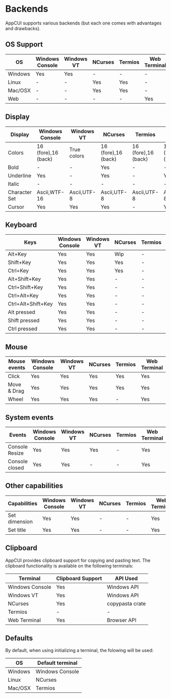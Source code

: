 # Backends

AppCUI supports various backends (but each one comes with advantages and drawbacks).

## OS Support

| OS      | Windows Console | Windows VT | NCurses | Termios | Web Terminal |
| ------- | --------------- | ---------- | ------- | ------- | ------------ |
| Windows | Yes             | Yes        | -       | -       | -            |
| Linux   | -               | -          | Yes     | Yes     | -            |
| Mac/OSX | -               | -          | Yes     | Yes     | -            |
| Web     | -               | -          | -       | -       | Yes          |


## Display

| Display       | Windows Console     | Windows VT  | NCurses             | Termios             | Web Terminal        |
| ------------- | ------------------- | ----------- | ------------------- | ------------------- | ------------------- |
| Colors        | 16 (fore),16 (back) | True colors | 16 (fore),16 (back) | 16 (fore),16 (back) | 16 (fore),16 (back) |
| Bold          | -                   | -           | Yes                 | -                   | -                   |
| Underline     | Yes                 | -           | Yes                 | -                   | Yes                 |
| Italic        | -                   | -           | -                   | -                   | -                   |
| Character Set | Ascii,WTF-16        | Ascii,UTF-8 | Ascii,UTF-8         | Ascii,UTF-8         | Ascii,UTF-8         |
| Cursor        | Yes                 | Yes         | Yes                 | -                   | Yes                 |


## Keyboard

| Keys               | Windows Console | Windows VT | NCurses | Termios | Web Terminal |
| ------------------ | --------------- | ---------- | ------- | ------- | ------------ |
| Alt+Key            | Yes             | Yes        | Wip     | -       | Yes          |
| Shift+Key          | Yes             | Yes        | Yes     | -       | Yes          |
| Ctrl+Key           | Yes             | Yes        | Yes     | -       | Yes          |
| Alt+Shift+Key      | Yes             | Yes        | -       | -       | -            |
| Ctrl+Shift+Key     | Yes             | Yes        | -       | -       | -            |
| Ctrl+Alt+Key       | Yes             | Yes        | -       | -       | -            |
| Ctrl+Alt+Shift+Key | Yes             | Yes        | -       | -       | -            |
| Alt pressed        | Yes             | Yes        | -       | -       | -            |
| Shift pressed      | Yes             | Yes        | -       | -       | -            |
| Ctrl pressed       | Yes             | Yes        | -       | -       | -            |

## Mouse

| Mouse events | Windows Console | Windows VT | NCurses | Termios | Web Terminal |
| ------------ | --------------- | ---------- | ------- | ------- | ------------ |
| Click        | Yes             | Yes        | Yes     | Yes     | Yes          |
| Move & Drag  | Yes             | Yes        | Yes     | Yes     | Yes          |
| Wheel        | Yes             | Yes        | Yes     | -       | Yes          |


## System events

| Events         | Windows Console | Windows VT | NCurses | Termios | Web Terminal |
| -------------- | --------------- | ---------- | ------- | ------- | ------------ |
| Console Resize | Yes             | Yes        | Yes     | -       | Yes          |
| Console closed | Yes             | Yes        | -       | -       | Yes          |

## Other capabilities

| Capabilities  | Windows Console | Windows VT | NCurses | Termios | Web Terminal |
| ------------- | --------------- | ---------- | ------- | ------- | ------------ |
| Set dimension | Yes             | Yes        | -       | -       | Yes          |
| Set title     | Yes             | Yes        | -       | -       | Yes          |

## Clipboard

AppCUI provides clipboard support for copying and pasting text. The clipboard functionality is available on the following terminals:

| Terminal        | Clipboard Support | API Used        |
| --------------- | ----------------- | --------------- |
| Windows Console | Yes               | Windows API     |
| Windows VT      | Yes               | Windows API     |
| NCurses         | Yes               | copypasta crate |
| Termios         | -                 | -               |
| Web Terminal    | Yes               | Browser API     |

## Defaults

By default, when using initializing a terminal, the folowing will be used:

| OS      | Default terminal |
| ------- | ---------------- |
| Windows | Windows Console  |
| Linux   | NCurses          |
| Mac/OSX | Termios          |
